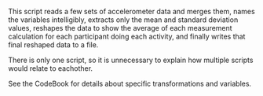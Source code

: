 This script reads a few sets of accelerometer data and merges them, names the variables intelligibly, extracts only the mean and standard deviation values, reshapes the data to show the average of each measurement calculation for each participant doing each activity, and finally writes that final reshaped data to a file.

There is only one script, so it is unnecessary to explain how multiple scripts would relate to eachother.

See the CodeBook for details about specific transformations and variables.